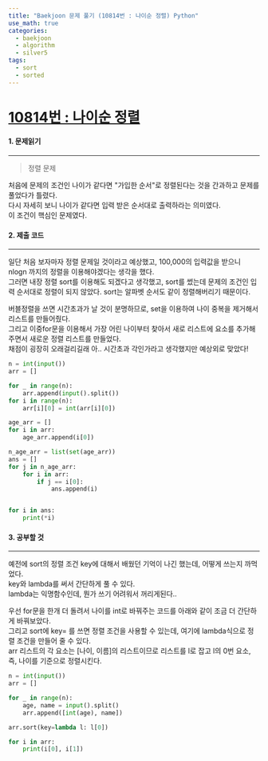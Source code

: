 ```yaml
---
title: "Baekjoon 문제 풀기 (10814번 : 나이순 정렬) Python"
use_math: true
categories:
  - baekjoon
  - algorithm
  - silver5
tags:
  - sort
  - sorted
---
```



# [10814번 : 나이순 정렬](https://www.acmicpc.net/problem/10814)



#### 1. 문제읽기
---

> 정렬 문제   

처음에 문제의 조건인 나이가 같다면 "가입한 순서"로 정렬된다는 것을 간과하고 문제를 풀었다가 틀렸다.  
다시 자세히 보니 나이가 같다면 입력 받은 순서대로 출력하라는 의미였다.  
이 조건이 핵심인 문제였다.  

#### 2. 제출 코드 
---

일단 처음 보자마자 정렬 문제일 것이라고 예상했고, 100,000의 입력값을 받으니 nlogn 까지의 정렬을 이용해야겠다는 생각을 했다.  
그러면 내장 정렬 sort를 이용해도 되겠다고 생각했고, sort를 썼는데 문제의 조건인 입력 순서대로 정렬이 되지 않았다. sort는 알파벳 순서도 같이 정렬해버리기 때문이다.  



버블정렬을 쓰면 시간초과가 날 것이 분명하므로, set을 이용하여 나이 중복을 제거해서 리스트를 만들어줬다.  
그리고 이중for문을 이용해서 가장 어린 나이부터 찾아서 새로 리스트에 요소를 추가해주면서 새로운 정렬 리스트를 만들었다.  
채점이 굉장히 오래걸리길래 아.. 시간초과 각인가라고 생각했지만 예상외로 맞았다!  

```python
n = int(input())
arr = []

for _ in range(n):
    arr.append(input().split())
for i in range(n):
    arr[i][0] = int(arr[i][0])

age_arr = []
for i in arr:
    age_arr.append(i[0])

n_age_arr = list(set(age_arr))
ans = []
for j in n_age_arr:
    for i in arr:
        if j == i[0]:
            ans.append(i)


for i in ans:
    print(*i)
```


#### 3. 공부할 것
---

예전에 sort의 정렬 조건 key에 대해서 배웠던 기억이 나긴 했는데, 어떻게 쓰는지 까먹었다.  
key와 lambda를 써서 간단하게 풀 수 있다.  
lambda는 익명함수인데, 뭔가 쓰기 어려워서 꺼리게된다..  



우선 for문을 한개 더 돌려서 나이를 int로 바꿔주는 코드를 아래와 같이 조금 더 간단하게 바꿔보았다.  
그리고 sort에 key= 를 쓰면 정렬 조건을 사용할 수 있는데, 여기에 lambda식으로 정렬 조건을 만들어 줄 수 있다.  
arr 리스트의 각 요소는 [나이, 이름]의 리스트이므로 리스트를 l로 잡고 l의 0번 요소, 즉, 나이를 기준으로 정렬시킨다.  


```python
n = int(input())
arr = []

for _ in range(n):
    age, name = input().split()
    arr.append([int(age), name])

arr.sort(key=lambda l: l[0])

for i in arr:
    print(i[0], i[1])
```

